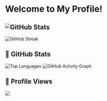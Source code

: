 # Welcome to My Profile!
![GitHub Stats](https://github-readme-stats.vercel.app/api?username=yangjialin94&show_icons=true&theme=dark)
---
![GitHub Streak](https://github-readme-streak-stats.herokuapp.com/?user=yangjialin94&theme=dark)

## 🚀 GitHub Stats
![Top Languages](https://github-readme-stats.vercel.app/api/top-langs/?username=yangjialin94&layout=compact&theme=dark)
![GitHub Activity Graph](https://github-readme-activity-graph.vercel.app/graph?username=yangjialin94&theme=github-dark)

## 👀 Profile Views
![](https://komarev.com/ghpvc/?username=yangjialin94&color=blue&style=flat-square)
